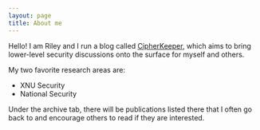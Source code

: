 ```yaml
---
layout: page
title: About me
---
```


Hello! I am Riley and I run a blog called [CipherKeeper](https://substack.com/@cipherkeeper), which aims to bring lower-level security discussions
onto the surface for myself and others.

My two favorite research areas are:
- XNU Security
- National Security

Under the archive tab, there will be publications listed there that I often go back to and encourage others to read if they are interested.

